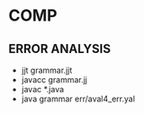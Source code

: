 # COMP

## ERROR ANALYSIS

* jjt grammar.jjt
* javacc grammar.jj
* javac *.java
* java grammar err/aval4_err.yal
